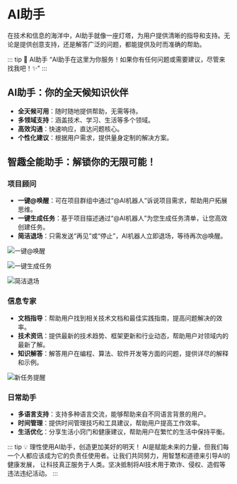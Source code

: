 # AI助手

在技术和信息的海洋中，AI助手就像一座灯塔，为用户提供清晰的指导和支持。无论是提供创意支持，还是解答广泛的问题，都能提供及时而准确的帮助。

::: tip  🐬 AI助手
“AI助手在这里为你服务！如果你有任何问题或需要建议，尽管来找我吧！✨”
:::

## AI助手：你的全天候知识伙伴

- **全天候可用**：随时随地提供帮助，无需等待。
- **多领域支持**：涵盖技术、学习、生活等多个领域。
- **高效沟通**：快速响应，直达问题核心。
- **个性化建议**：根据用户需求，提供量身定制的解决方案。

## 智趣全能助手：解锁你的无限可能！

### 项目顾问
- **一键@唤醒**：可在项目群组中通过“@AI机器人”诉说项目需求，帮助用户拓展思维。
- **一键生成任务**：基于项目描述通过“@AI机器人”为您生成任务清单，让您高效创建任务。
- **简洁退场**：只需发送“再见”或“停止”，AI机器人立即退场，等待再次@唤醒。

![一键@唤醒](/images/zh/aiass_4.png)
    
![一键生成任务](/images/zh/aiass_5.png)

![简洁退场](/images/zh/aiass_6.png)

### 信息专家
- **文档指导**：帮助用户找到相关技术文档和最佳实践指南，提高问题解决的效率。
- **技术资讯**：提供最新的技术趋势、框架更新和行业动态，帮助用户对领域内的最新了解。
- **知识解答**：解答用户在编程、算法、软件开发等方面的问题，提供详尽的解释和示例。

![新任务提醒](/images/zh/aiass_7.png)

### 日常助手
- **多语言支持**：支持多种语言交流，能够帮助来自不同语言背景的用户。
- **时间管理**：提供时间管理技巧和工具建议，帮助用户提高工作效率。
- **生活优化**：分享生活小窍门和健康建议，帮助用户在繁忙的生活中保持平衡。




::: tip 💡 理性使用AI助手，创造更加美好的明天！
AI是赋能未来的力量，但我们每一个人都应该成为它的负责任使用者。让我们共同努力，用智慧和道德来引导AI的健康发展，
让科技真正服务于人类。坚决抵制将AI技术用于欺诈、侵权、造假等违法违纪活动。
:::



